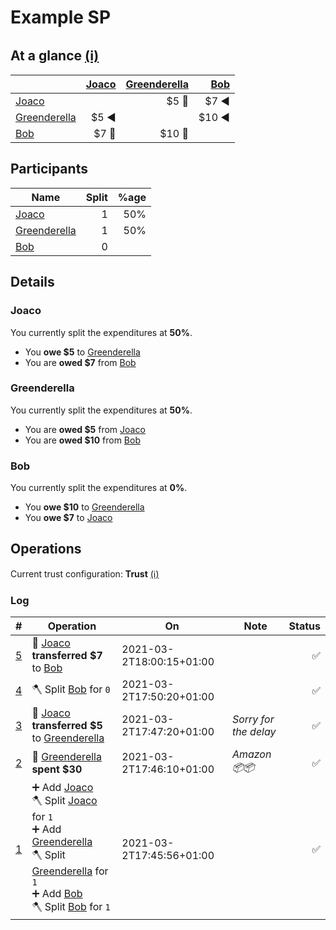 # Example SP

## At a glance [(ℹ)]((https://github.com/jazcarate/sp/blob/master/docs/understanding_a_report.md.md#at-a-glance))
| | [Joaco](#joaco) | [Greenderella](#greenderella) | [Bob](#bob) |
| --- | ---: | ---: | ---: |
| [Joaco](#joaco) | | $5 🔼 | $7 ◀ |
| [Greenderella](#greenderella) | $5 ◀ |  | $10 ◀ |
| [Bob](#bob)  | $7 🔼 | $10 🔼 |  |


## Participants
| Name | Split | %age |
| --- | ---: | ---: |
| [Joaco](#joaco) | 1 | 50% |
| [Greenderella](#greenderella) | 1 | 50% |
| [Bob](#bob)  | 0 |


## Details
### Joaco
<!-- Public key: 1nrNwqN/3ssdTwJU4b8LKml1dBwhf2lV49AF2Vqf1Y9Uhnwy5+zF0DfDC0B8ZvSy3eDN+wLu5IUYHZY+XLBbvZJvUWl6VLznp6g3P3thlnF0LAe//lHrY0opuLSa+vIfi8gTBTtG9w1cdPyzhzjUCVHMqAH82I9+NywekJJI3w3IbO3pdvGm5uuKBoapj2LxDgzNqnPdQH8dTmeKmxfXsoAJLF1x9+UUSEhsZv03hWBwDq8jW1NlhzUWYeGKDP7Z3YtV1j0cTWyVZKws4FOfohahVDE9pPPI4fMkW6NJD2JzL4ZeCmgrSdxqWCLGIpZq95oMTtMXqkKuTetG+KkmqQ== -->
You currently split the expenditures at **50%**.
- You **owe $5** to [Greenderella](#greenderella)
- You are **owed $7** from [Bob](#bob)

### Greenderella
<!-- Public key: 6P8mIpUnW+9kN4Gm9tccCHfTo9VGR8jxOTMBpk0qHwrLdwXR6aYVJssHS00yrPTk1h9sJpCGuMiGQTHhrIxT4UasFvw2GW4CLzS+n/vmyzAsrn58jzub8VN/DJ/PhmfdNK5Y+ty2veSRD+ShMhP3k9DL5gc9tAHgextiUaFp8retVCFepZKCJR0b3iuO98+RBvVbAh765qLzX5tP2Klcm8vAKdq1RZe3butVSrxGo9j0UqJGpoA4xdoEpsXIxnKl9hy4cswDU5qZo+z7GJjz1G78EXMxCDzU7iy0+xXNg5e3n2wfhpbb0prBR13lvqKYhwg5ESBPC8R9bH8rJ7v9Lw== -->
You currently split the expenditures at **50%**.
- You are **owed $5** from [Joaco](#joaco)
- You are **owed $10** from [Bob](#bob)

### Bob
<!-- Public key: 6no8Rv4VaEn9NEDmETm49qOdFawwVZU+i9H/IGkuGv6Gn3+0bYMsKyxo00eCOvNikmiXUojvR0/O2Gh6/OXc4H1+/CAiNEpNM67PsRtlYZ5gQUxIWsD0bA64Jr/bJcZX2gHKZXtGT0ezkpLUVxZ1UpZkvngDyfV4ouF4t9u4J0+nkXREEqGKDkxd9cKj2u9aCnoEveYd2iKvYtAFiuBcyLFeJJaORmznrh0Qh9SgGeM8vrd39GSkZIqOw1YPQN93uWdB6CuIucFKDjrRsv8CGFZ5GRTPyyqR/PmO2l75ZQwdyahIjtFWZzDy6lFZispclxX84uEXqVhlGrVmcBSb/Q== -->
You currently split the expenditures at **0%**.
- You **owe $10** to [Greenderella](#greenderella)
- You **owe $7** to [Joaco](#joaco)

## Operations
Current trust configuration: **Trust** [(ℹ)](https://github.com/jazcarate/sp/blob/master/docs/understanding_a_report.md.md#trust)

### Log
| # |  Operation | On | Note | Status |
| ---: | --- | --- | --- | ---: |
| [5](#op-5)<a id="op-5"></a> | 📩 [Joaco](#joaco) **transferred $7** to [Bob](#bob)<!-- Sign &joaco 1-->  |2021-03-2T18:00:15+01:00 | | ✅ |
| [4](#op-4)<a id="op-4"></a> | 🪓 Split [Bob](#bob) for `0`<!-- Sign &joaco 1-->  | 2021-03-2T17:50:20+01:00 | | ✅ |
| [3](#op-3)<a id="op-3"></a> | 📩 [Joaco](#joaco) **transferred $5** to [Greenderella](#greenderella)<!-- Sign &joaco 1--> | 2021-03-2T17:47:20+01:00 |  _Sorry for the delay_ | ✅ |
|[2](#op-2)<a id="op-2"></a> | 💸 [Greenderella](#greenderella) **spent $30**<!-- Sign &greenderella 1--> |2021-03-2T17:46:10+01:00 |  _Amazon 📦📦_  | ✅ |
|[1](#op-1)<a id="op-1"></a> | ➕ Add [Joaco](#joaco)<!-- Public key: 1nrNwqN/3ssdTwJU4b8LKml1dBwhf2lV49AF2Vqf1Y9Uhnwy5+zF0DfDC0B8ZvSy3eDN+wLu5IUYHZY+XLBbvZJvUWl6VLznp6g3P3thlnF0LAe//lHrY0opuLSa+vIfi8gTBTtG9w1cdPyzhzjUCVHMqAH82I9+NywekJJI3w3IbO3pdvGm5uuKBoapj2LxDgzNqnPdQH8dTmeKmxfXsoAJLF1x9+UUSEhsZv03hWBwDq8jW1NlhzUWYeGKDP7Z3YtV1j0cTWyVZKws4FOfohahVDE9pPPI4fMkW6NJD2JzL4ZeCmgrSdxqWCLGIpZq95oMTtMXqkKuTetG+KkmqQ== --><!-- Sign &joaco 1--><br>🪓 Split [Joaco](#joaco) for `1`<!-- Sign &joaco 1--><br>➕ Add [Greenderella](#greenderella)<!-- Public key: 6P8mIpUnW+9kN4Gm9tccCHfTo9VGR8jxOTMBpk0qHwrLdwXR6aYVJssHS00yrPTk1h9sJpCGuMiGQTHhrIxT4UasFvw2GW4CLzS+n/vmyzAsrn58jzub8VN/DJ/PhmfdNK5Y+ty2veSRD+ShMhP3k9DL5gc9tAHgextiUaFp8retVCFepZKCJR0b3iuO98+RBvVbAh765qLzX5tP2Klcm8vAKdq1RZe3butVSrxGo9j0UqJGpoA4xdoEpsXIxnKl9hy4cswDU5qZo+z7GJjz1G78EXMxCDzU7iy0+xXNg5e3n2wfhpbb0prBR13lvqKYhwg5ESBPC8R9bH8rJ7v9Lw== --><!-- Sign &joaco 1--><br>🪓 Split [Greenderella](#greenderella) for `1`<!-- Sign &joaco 1--><br>➕ Add [Bob](#bob)<!-- Public key: 6no8Rv4VaEn9NEDmETm49qOdFawwVZU+i9H/IGkuGv6Gn3+0bYMsKyxo00eCOvNikmiXUojvR0/O2Gh6/OXc4H1+/CAiNEpNM67PsRtlYZ5gQUxIWsD0bA64Jr/bJcZX2gHKZXtGT0ezkpLUVxZ1UpZkvngDyfV4ouF4t9u4J0+nkXREEqGKDkxd9cKj2u9aCnoEveYd2iKvYtAFiuBcyLFeJJaORmznrh0Qh9SgGeM8vrd39GSkZIqOw1YPQN93uWdB6CuIucFKDjrRsv8CGFZ5GRTPyyqR/PmO2l75ZQwdyahIjtFWZzDy6lFZispclxX84uEXqVhlGrVmcBSb/Q== --><!-- Sign &joaco 1--><br>🪓 Split [Bob](#bob) for `1`<!-- Sign &joaco 1--> |2021-03-2T17:45:56+01:00 | | ✅ |